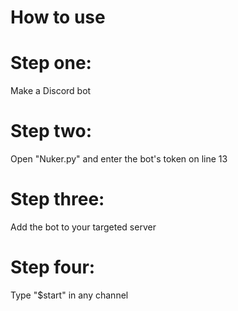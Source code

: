 # How to use
# Step one: 
Make a Discord bot
# Step two: 
Open "Nuker.py" and enter the bot's token on line 13
# Step three: 
Add the bot to your targeted server
# Step four: 
Type "$start" in any channel
